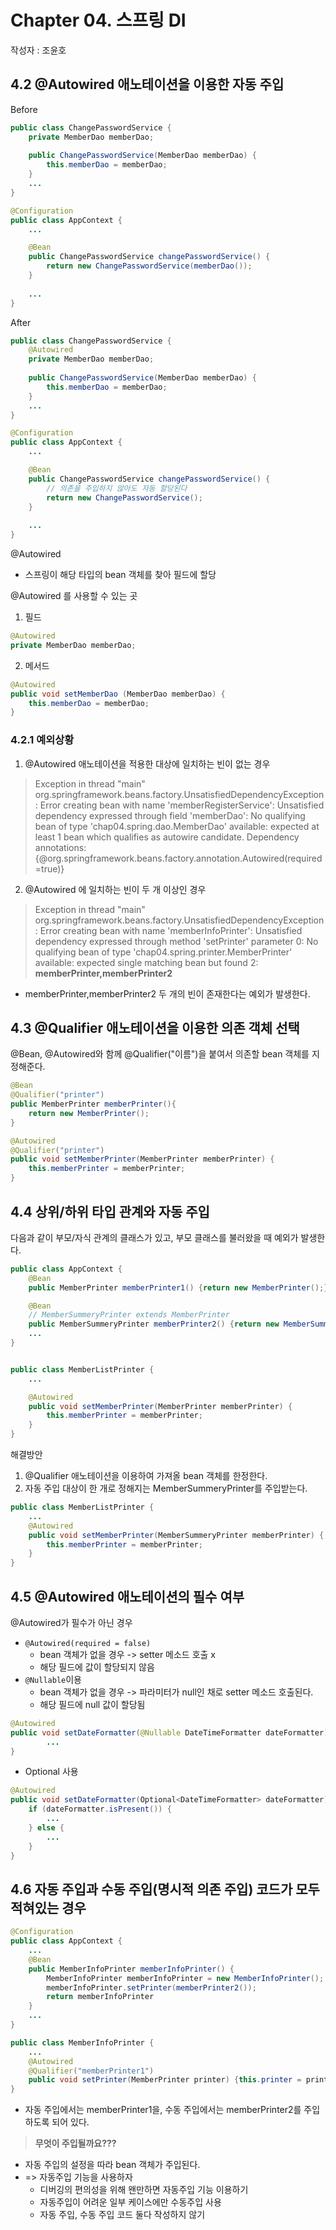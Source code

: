 # Chapter 04. 스프링 DI
작성자 : 조윤호

## 4.2 @Autowired 애노테이션을 이용한 자동 주입

Before
```java
public class ChangePasswordService {
    private MemberDao memberDao;
    
    public ChangePasswordService(MemberDao memberDao) {
        this.memberDao = memberDao;
    }
    ...
}

@Configuration
public class AppContext {
    ...

    @Bean
    public ChangePasswordService changePasswordService() {
        return new ChangePasswordService(memberDao());
    }
    
    ...
}
```

After
```java
public class ChangePasswordService {
    @Autowired
    private MemberDao memberDao;
    
    public ChangePasswordService(MemberDao memberDao) {
        this.memberDao = memberDao;
    }
    ...
}

@Configuration
public class AppContext {
    ...

    @Bean
    public ChangePasswordService changePasswordService() {
        // 의존을 주입하지 않아도 자동 할당된다
        return new ChangePasswordService(); 
    }
    
    ...
}
```

@Autowired
- 스프링이 해당 타입의 bean 객체를 찾아 필드에 할당

@Autowired 를 사용할 수 있는 곳
1. 필드

```java
@Autowired
private MemberDao memberDao;
```
2. 메서드

```java
@Autowired
public void setMemberDao (MemberDao memberDao) {
    this.memberDao = memberDao;
}
```

### 4.2.1 예외상황
1. @Autowired 애노테이션을 적용한 대상에 일치하는 빈이 없는 경우
> Exception in thread "main" org.springframework.beans.factory.UnsatisfiedDependencyException: Error creating bean with name 'memberRegisterService': Unsatisfied dependency expressed through field 'memberDao': No qualifying bean of type 'chap04.spring.dao.MemberDao' available: expected at least 1 bean which qualifies as autowire candidate. Dependency annotations: {@org.springframework.beans.factory.annotation.Autowired(required=true)}

2. @Autowired 에 일치하는 빈이 두 개 이상인 경우
> Exception in thread "main" org.springframework.beans.factory.UnsatisfiedDependencyException: Error creating bean with name 'memberInfoPrinter': Unsatisfied dependency expressed through method 'setPrinter' parameter 0: No qualifying bean of type 'chap04.spring.printer.MemberPrinter' available: expected single matching bean but found 2: **memberPrinter,memberPrinter2**
- memberPrinter,memberPrinter2 두 개의 빈이 존재한다는 예외가 발생한다.

## 4.3 @Qualifier 애노테이션을 이용한 의존 객체 선택

@Bean, @Autowired와 함께 @Qualifier("이름")을 붙여서 의존할 bean 객체를 지정해준다.

```java
@Bean
@Qualifier("printer")
public MemberPrinter memberPrinter(){
    return new MemberPrinter();
}
```
```java
@Autowired
@Qualifier("printer")
public void setMemberPrinter(MemberPrinter memberPrinter) {
    this.memberPrinter = memberPrinter;
}
```

## 4.4 상위/하위 타입 관계와 자동 주입

다음과 같이 부모/자식 관계의 클래스가 있고, 부모 클래스를 불러왔을 때 예외가 발생한다.
```java
public class AppContext {
    @Bean
    public MemberPrinter memberPrinter1() {return new MemberPrinter();}

    @Bean
    // MemberSummeryPrinter extends MemberPrinter
    public MemberSummeryPrinter memberPrinter2() {return new MemberSummeryPrinter();}
    ...
}


public class MemberListPrinter {
    ...

    @Autowired
    public void setMemberPrinter(MemberPrinter memberPrinter) {
        this.memberPrinter = memberPrinter;
    }
}
```
해결방안
1. @Qualifier 애노테이션을 이용하여 가져올 bean 객체를 한정한다.
2. 자동 주입 대상이 한 개로 정해지는 MemberSummeryPrinter를 주입받는다.

```java
public class MemberListPrinter {
    ...
    @Autowired
    public void setMemberPrinter(MemberSummeryPrinter memberPrinter) {
        this.memberPrinter = memberPrinter;
    }
}
```

## 4.5 @Autowired 애노테이션의 필수 여부

@Autowired가 필수가 아닌 경우
- `@Autowired(required = false)`
  - bean 객체가 없을 경우 -> setter 메소드 호출 x
  - 해당 필드에 값이 할당되지 않음
- `@Nullable`이용
  - bean 객체가 없을 경우 -> 파라미터가 null인 채로 setter 메소드 호출된다.
  - 해당 필드에 null 값이 할당됨
```java
@Autowired
public void setDateFormatter(@Nullable DateTimeFormatter dateFormatter) {
        ...
}
```
- Optional 사용
```java
@Autowired
public void setDateFormatter(Optional<DateTimeFormatter> dateFormatter) {
    if (dateFormatter.isPresent()) {
        ...
    } else {
        ...
    }
}
```

## 4.6 자동 주입과 수동 주입(명시적 의존 주입) 코드가 모두 적혀있는 경우

```java
@Configuration
public class AppContext {    
    ...
    @Bean
    public MemberInfoPrinter memberInfoPrinter() {
        MemberInfoPrinter memberInfoPrinter = new MemberInfoPrinter();
        memberInfoPrinter.setPrinter(memberPrinter2());
        return memberInfoPrinter
    }
    ...
}

public class MemberInfoPrinter {
    ...
    @Autowired
    @Qualifier("memberPrinter1")
    public void setPrinter(MemberPrinter printer) {this.printer = printer;}
}
```
- 자동 주입에서는 memberPrinter1을, 수동 주입에서는 memberPrinter2를 주입하도록 되어 있다.
> **무엇이 주입될까요???**
- 자동 주입의 설정을 따라 bean 객체가 주입된다.
- => 자동주입 기능을 사용하자
  - 디버깅의 편의성을 위해 왠만하면 자동주입 기능 이용하기
  - 자동주입이 어려운 일부 케이스에만 수동주입 사용
  - 자동 주입, 수동 주입 코드 둘다 작성하지 않기
